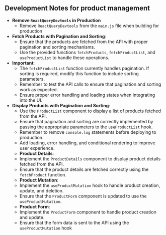 ## Development Notes for product management

- **Remove `ReactQueryDevtools` in Production**
    - Remove `ReactQueryDevtools` from the `main.js` file when building for production
- **Fetch Products with Pagination and Sorting**:
  - Ensure that the products are fetched from the API with proper pagination and sorting mechanisms.
  - Use the provided functions `fetchProducts`, `fetchProductList`, and `useProductList` to handle these operations.
- **Important**:
  - The `fetchProductList` function currently handles pagination. If sorting is required, modify this function to include sorting parameters.
  - Remember to test the API calls to ensure that pagination and sorting work as expected.
  - Ensure proper error handling and loading states when integrating into the UI.
- **Display Products with Pagination and Sorting**:
  - Use the `ProductList` component to display a list of products fetched from the API.
  - Ensure that pagination and sorting are correctly implemented by passing the appropriate parameters to the `useProductList` hook.
  - Remember to remove `console.log` statements before deploying to production.
  - Add loading, error handling, and conditional rendering to improve user experience.
  - **Product Details**:
  - Implement the `ProductDetails` component to display product details fetched from the API.
  - Ensure that the product details are fetched correctly using the `fetchProduct` function.
  - **Product Mutation**:
  - Implement the `useProductMutation` hook to handle product creation, update, and deletion.
  - Ensure that the `ProductForm` component is updated to use the `useProductMutation`.
  - **Product Form**:
  - Implement the `ProductForm` component to handle product creation and update.
  - Ensure that the form data is sent to the API using the `useProductMutation` hook
  
  